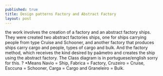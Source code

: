 ```yaml
---
published: true
title: Design patterns Factory and Abstract Factory
layout: post
---
```

the work involves the creation of a factory and an abstract factory ships. They were created two abstract factories ships, one for ships carrying people from type Cruise and Schooner, and another factory that produces ships carry cargo and people, types of cargo and bulk.  And the factory method, which receives the kind desired by paâmetro and creates the ship using the abstract factory. The Class diagram is in portuguese/english sorry for this. 
?[](https://github.com/GrimaG/GrimaG.github.io/blob/master/FabricaNavios/ShipFactory.png?raw=true)
*Means Navio = Ship, Fabrica = Factory, Cruzeiro = Cruise, Esccuna = Schooner, Carga = Cargo and Graneleiro = Bulk.